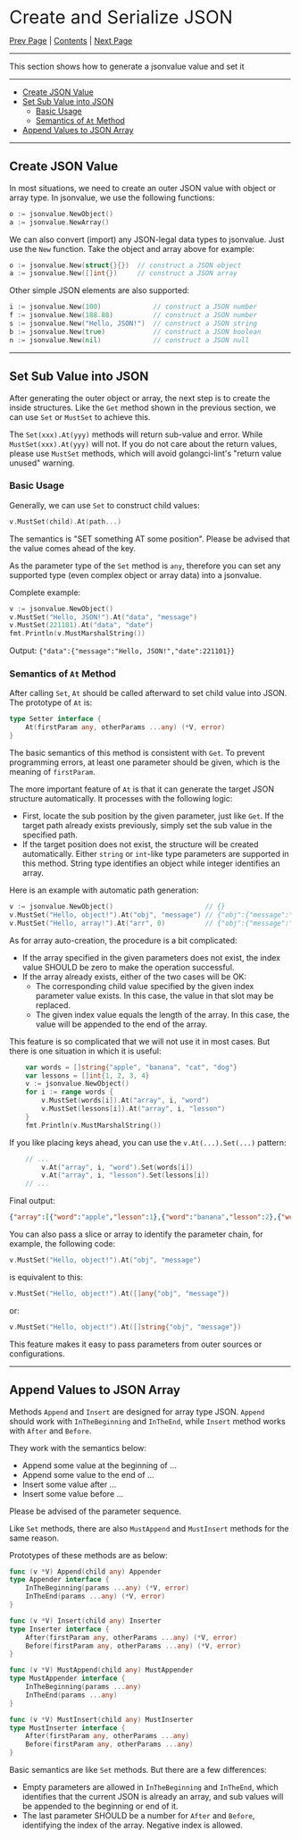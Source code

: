 <font size=6>Create and Serialize JSON</font>

[Prev Page](./02_quick_start.md) | [Contents](./README.md) | [Next Page](./04_get.md)

---

This section shows how to generate a jsonvalue value and set it

---

- [Create JSON Value](#create-json-value)
- [Set Sub Value into JSON](#set-sub-value-into-json)
  - [Basic Usage](#basic-usage)
  - [Semantics of `At` Method](#semantics-of-at-method)
- [Append Values to JSON Array](#append-values-to-json-array)

---

## Create JSON Value

In most situations, we need to create an outer JSON value with object or array type. In jsonvalue, we use the following functions:

```go
o := jsonvalue.NewObject()
a := jsonvalue.NewArray()
```

We can also convert (import) any JSON-legal data types to jsonvalue. Just use the `New` function. Take the object and array above for example:

```go
o := jsonvalue.New(struct{}{})  // construct a JSON object
a := jsonvalue.New([]int{})     // construct a JSON array
```

Other simple JSON elements are also supported:

```go
i := jsonvalue.New(100)             // construct a JSON number
f := jsonvalue.New(188.88)          // construct a JSON number
s := jsonvalue.New("Hello, JSON!")  // construct a JSON string
b := jsonvalue.New(true)            // construct a JSON boolean
n := jsonvalue.New(nil)             // construct a JSON null
```

---

## Set Sub Value into JSON

After generating the outer object or array, the next step is to create the inside structures. Like the `Get` method shown in the previous section, we can use `Set` or `MustSet` to achieve this.

The `Set(xxx).At(yyy)` methods will return sub-value and error. While `MustSet(xxx).At(yyy)` will not. If you do not care about the return values, please use `MustSet` methods, which will avoid golangci-lint's "return value unused" warning.

### Basic Usage

Generally, we can use `Set` to construct child values:

```go
v.MustSet(child).At(path...)
```

The semantics is "SET something AT some position". Please be advised that the value comes ahead of the key.

As the parameter type of the `Set` method is `any`, therefore you can set any supported type (even complex object or array data) into a jsonvalue.

Complete example:

```go
v := jsonvalue.NewObject()
v.MustSet("Hello, JSON!").At("data", "message")
v.MustSet(221101).At("data", "date")
fmt.Println(v.MustMarshalString())
```

Output: `{"data":{"message":"Hello, JSON!","date":221101}}`

### Semantics of `At` Method

After calling `Set`, `At` should be called afterward to set child value into JSON. The prototype of `At` is:

```go
type Setter interface {
	At(firstParam any, otherParams ...any) (*V, error)
}
```

The basic semantics of this method is consistent with `Get`. To prevent programming errors, at least one parameter should be given, which is the meaning of `firstParam`.

The more important feature of `At` is that it can generate the target JSON structure automatically. It processes with the following logic:

- First, locate the sub position by the given parameter, just like `Get`. If the target path already exists previously, simply set the sub value in the specified path.
- If the target position does not exist, the structure will be created automatically. Either `string` or `int`-like type parameters are supported in this method. String type identifies an object while integer identifies an array.

Here is an example with automatic path generation:

```go
v := jsonvalue.NewObject()                       // {}
v.MustSet("Hello, object!").At("obj", "message") // {"obj":{"message":"Hello, object!"}}
v.MustSet("Hello, array!").At("arr", 0)          // {"obj":{"message":"Hello, object!"},"arr":["Hello, array!"]}
```

As for array auto-creation, the procedure is a bit complicated:

- If the array specified in the given parameters does not exist, the index value SHOULD be zero to make the operation successful.
- If the array already exists, either of the two cases will be OK:
  - The corresponding child value specified by the given index parameter value exists. In this case, the value in that slot may be replaced.
  - The given index value equals the length of the array. In this case, the value will be appended to the end of the array.

This feature is so complicated that we will not use it in most cases. But there is one situation in which it is useful:

```go
    var words = []string{"apple", "banana", "cat", "dog"}
    var lessons = []int{1, 2, 3, 4}
    v := jsonvalue.NewObject()
    for i := range words {
        v.MustSet(words[i]).At("array", i, "word")
        v.MustSet(lessons[i]).At("array", i, "lesson")
    }
    fmt.Println(v.MustMarshalString())
```

If you like placing keys ahead, you can use the `v.At(...).Set(...)` pattern:

```go
    // ...
        v.At("array", i, "word").Set(words[i])
        v.At("array", i, "lesson").Set(lessons[i])
    // ...
```

Final output:

```json
{"array":[{"word":"apple","lesson":1},{"word":"banana","lesson":2},{"word":"cat","lesson":3},{"word":"dog","lesson":4}]}
```

You can also pass a slice or array to identify the parameter chain, for example, the following code:

```go
v.MustSet("Hello, object!").At("obj", "message")
```

is equivalent to this:

```go
v.MustSet("Hello, object!").At([]any{"obj", "message"})
```

or:

```go
v.MustSet("Hello, object!").At([]string{"obj", "message"})
```

This feature makes it easy to pass parameters from outer sources or configurations.

---

## Append Values to JSON Array

Methods `Append` and `Insert` are designed for array type JSON. `Append` should work with `InTheBeginning` and `InTheEnd`, while `Insert` method works with `After` and `Before`.

They work with the semantics below:

- Append some value at the beginning of ...
- Append some value to the end of ...
- Insert some value after ...
- Insert some value before ...

Please be advised of the parameter sequence.

Like `Set` methods, there are also `MustAppend` and `MustInsert` methods for the same reason.

Prototypes of these methods are as below:

```go
func (v *V) Append(child any) Appender
type Appender interface {
	InTheBeginning(params ...any) (*V, error)
	InTheEnd(params ...any) (*V, error)
}

func (v *V) Insert(child any) Inserter
type Inserter interface {
	After(firstParam any, otherParams ...any) (*V, error)
	Before(firstParam any, otherParams ...any) (*V, error)
}

func (v *V) MustAppend(child any) MustAppender
type MustAppender interface {
	InTheBeginning(params ...any)
	InTheEnd(params ...any)
}

func (v *V) MustInsert(child any) MustInserter
type MustInserter interface {
	After(firstParam any, otherParams ...any)
	Before(firstParam any, otherParams ...any)
}
```

Basic semantics are like `Set` methods. But there are a few differences:

- Empty parameters are allowed in `InTheBeginning` and `InTheEnd`, which identifies that the current JSON is already an array, and sub values will be appended to the beginning or end of it.
- The last parameter SHOULD be a number for `After` and `Before`, identifying the index of the array. Negative index is allowed.
